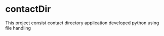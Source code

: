 # contactDir
This project consist contact directory application developed  python using file handling 
